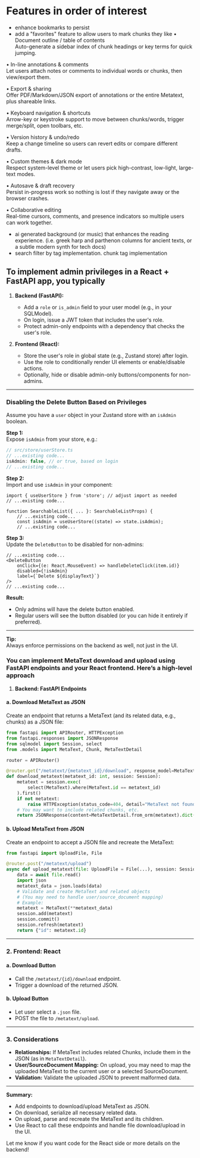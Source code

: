 # Features in order of interest

- enhance bookmarks to persist
- add a "favorites" feature to allow users to mark chunks they like
• Document outline / table of contents  
  Auto-generate a sidebar index of chunk headings or key terms for quick jumping.

• In-line annotations & comments  
  Let users attach notes or comments to individual words or chunks, then view/export them.

• Export & sharing  
  Offer PDF/Markdown/JSON export of annotations or the entire Metatext, plus shareable links.

• Keyboard navigation & shortcuts  
  Arrow-key or keystroke support to move between chunks/words, trigger merge/split, open toolbars, etc.

• Version history & undo/redo  
  Keep a change timeline so users can revert edits or compare different drafts.

• Custom themes & dark mode  
  Respect system-level theme or let users pick high-contrast, low-light, large-text modes.

• Autosave & draft recovery  
  Persist in-progress work so nothing is lost if they navigate away or the browser crashes.

• Collaborative editing  
  Real-time cursors, comments, and presence indicators so multiple users can work together.

- ai generated background (or music) that enhances the reading experience. (i.e. greek harp and parthenon columns for ancient texts, or a subtle modern synth for tech docs)
- search filter by tag implementation. chunk tag implementation

## To implement admin privileges in a React + FastAPI app, you typically

1. **Backend (FastAPI):**
   - Add a `role` or `is_admin` field to your user model (e.g., in your SQLModel).
   - On login, issue a JWT token that includes the user's role.
   - Protect admin-only endpoints with a dependency that checks the user's role.

2. **Frontend (React):**
   - Store the user's role in global state (e.g., Zustand store) after login.
   - Use the role to conditionally render UI elements or enable/disable actions.
   - Optionally, hide or disable admin-only buttons/components for non-admins.

---

### Disabling the Delete Button Based on Privileges

Assume you have a `user` object in your Zustand store with an `isAdmin` boolean.

**Step 1:**  
Expose `isAdmin` from your store, e.g.:

```ts
// src/store/userStore.ts
// ...existing code...
isAdmin: false, // or true, based on login
// ...existing code...
```

**Step 2:**  
Import and use `isAdmin` in your component:

```tsx
import { useUserStore } from 'store'; // adjust import as needed
// ...existing code...

function SearchableList({ ... }: SearchableListProps) {
    // ...existing code...
    const isAdmin = useUserStore((state) => state.isAdmin);
    // ...existing code...
```

**Step 3:**  
Update the `DeleteButton` to be disabled for non-admins:

```tsx
// ...existing code...
<DeleteButton
    onClick={(e: React.MouseEvent) => handleDeleteClick(item.id)}
    disabled={!isAdmin}
    label={`Delete ${displayText}`}
/>
// ...existing code...
```

**Result:**  

- Only admins will have the delete button enabled.
- Regular users will see the button disabled (or you can hide it entirely if preferred).

---

**Tip:**  
Always enforce permissions on the backend as well, not just in the UI.

### You can implement **MetaText download and upload** using FastAPI endpoints and your React frontend. Here’s a high-level approach

1. **Backend: FastAPI Endpoints**

#### **a. Download MetaText as JSON**

Create an endpoint that returns a MetaText (and its related data, e.g., chunks) as a JSON file:

````python
from fastapi import APIRouter, HTTPException
from fastapi.responses import JSONResponse
from sqlmodel import Session, select
from .models import MetaText, Chunk, MetaTextDetail

router = APIRouter()

@router.get("/metatext/{metatext_id}/download", response_model=MetaTextDetail)
def download_metatext(metatext_id: int, session: Session):
    metatext = session.exec(
        select(MetaText).where(MetaText.id == metatext_id)
    ).first()
    if not metatext:
        raise HTTPException(status_code=404, detail="MetaText not found")
    # You may want to include related chunks, etc.
    return JSONResponse(content=MetaTextDetail.from_orm(metatext).dict())
````

#### **b. Upload MetaText from JSON**

Create an endpoint to accept a JSON file and recreate the MetaText:

````python
from fastapi import UploadFile, File

@router.post("/metatext/upload")
async def upload_metatext(file: UploadFile = File(...), session: Session = Depends(get_session)):
    data = await file.read()
    import json
    metatext_data = json.loads(data)
    # Validate and create MetaText and related objects
    # (You may need to handle user/source_document mapping)
    # Example:
    metatext = MetaText(**metatext_data)
    session.add(metatext)
    session.commit()
    session.refresh(metatext)
    return {"id": metatext.id}
````

---

### 2. **Frontend: React**

#### **a. Download Button**

- Call the `/metatext/{id}/download` endpoint.
- Trigger a download of the returned JSON.

#### **b. Upload Button**

- Let user select a `.json` file.
- POST the file to `/metatext/upload`.

---

### 3. **Considerations**

- **Relationships:** If MetaText includes related Chunks, include them in the JSON (as in `MetaTextDetail`).
- **User/SourceDocument Mapping:** On upload, you may need to map the uploaded MetaText to the current user or a selected SourceDocument.
- **Validation:** Validate the uploaded JSON to prevent malformed data.

---

**Summary:**  

- Add endpoints to download/upload MetaText as JSON.  
- On download, serialize all necessary related data.  
- On upload, parse and recreate the MetaText and its children.  
- Use React to call these endpoints and handle file download/upload in the UI.

Let me know if you want code for the React side or more details on the backend!
